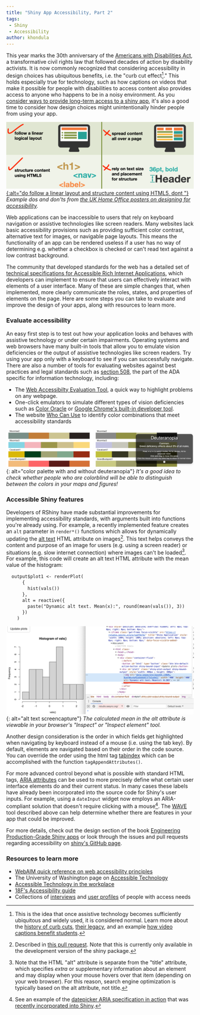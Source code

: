 ```yaml
---
title: "Shiny App Accessibility, Part 2"
tags:
 - Shiny
 - Accessibility
author: khondula
---
```


This year marks the 30th anniversary of the [Americans with Disabilities Act](https://adata.org/learn-about-ada), a transformative civil rights law that followed decades of action by disability activists. It is now commonly recognized that considering accessibility in design choices has ubiquitous benefits, i.e. the "curb cut effect[^1]." This holds especially true for technology, such as how captions on videos that make it possible for people with disabilities to access content also provides access to anyone who happens to be in a noisy environment. As you [consider ways to provide long-term access to a shiny app](https://cyberhelp.sesync.org/blog/shiny-in-pubs.html), it's also a good time to consider how design choices might unintentionally hinder people from using your app.

[![](/assets/images/accessibility-poster-screen-readers.png){:alt="do follow a linear layout and structure content using HTML5, dont "}](https://accessibility.blog.gov.uk/2016/09/02/dos-and-donts-on-designing-for-accessibility/)
*Example dos and don'ts from [the UK Home Office posters on designing for accessibility](https://accessibility.blog.gov.uk/2016/09/02/dos-and-donts-on-designing-for-accessibility/).*

Web applications can be inaccessible to users that rely on keyboard navigation or assistive technologies like screen readers. Many websites lack basic accessibility provisions such as providing sufficient color contrast, alternative text for images, or navigable page layouts. This means the functionality of an app can be rendered useless if a user has no way of determining e.g. whether a checkbox is checked or can't read text against a low contrast background.

The community that developed standards for the web has a detailed set of [technical specifications for Accessible Rich Internet Applications](https://www.w3.org/TR/wai-aria-practices/), which developers can implement to ensure that users can effectively interact with elements of a user interface. Many of these are simple changes that, when implemented, more clearly communicate the roles, states, and properties of elements on the page. Here are some steps you can take to evaluate and improve the design of your apps, along with resources to learn more.

### Evaluate accessibility

An easy first step is to test out how your application looks and behaves with assistive technology or under certain impairments. Operating systems and web browsers have many built-in tools that allow you to emulate vision deficiencies or the output of assistive technologies like screen readers. Try using your app only with a keyboard to see if you can successfully navigate. There are also a number of tools for evaluating websites against best practices and legal standards such as [section 508](https://digital.gov/2018/01/30/updated-it-accessibility-standards/), the part of the ADA specific for information technology, including:

* The [Web Accessibilty Evaluation Tool](https://wave.webaim.org/), a quick way to highlight problems on any webpage. 
* One-click emulators to simulate different types of vision deficiencies such as [Color Oracle](https://colororacle.org/) or [Google Chrome's built-in developer tool](https://developers.google.com/web/updates/2020/03/devtools). 
* The website [Who Can Use](https://whocanuse.com/) to identify color combinations that meet accessibility standards 

![](/assets/images/simulate-color-def.png){: alt="color palette with and without deuteranopia"}
*It's a good idea to check whether people who are colorblind will be able to distinguish between the colors in your maps and figures!*

### Accessible Shiny features

Developers of RShiny have made substantial improvements for implementing accessibility standards, with arguments built into functions you're already using. For example, a recently implemented feature creates an `alt` parameter in `render*()` functions which allows for dynamically updating the [alt text](https://webaim.org/techniques/alttext/) HTML attribute on images[^2]. This text helps conveys the content and purpose of an image for users (e.g. using a screen reader) or situations (e.g. slow internet connection) where images can't be loaded[^3]. For example, this code will create an alt text HTML attribute with the mean value of the histogram:

```
  output$plot1 <- renderPlot(
      {
        hist(vals())
      },
      alt = reactive({
        paste("Dynamic alt text. Mean(x):", round(mean(vals()), 3))
      })
    )
```

![](/assets/images/alt-text-tag.png){: alt="alt text screencapture"}
*The calculated mean in the alt attribute is viewable in your browser's \"Inspect\" or \"Inspect element\" tool.*

Another design consideration is the order in which fields get highlighted when navigating by keyboard instead of a mouse (i.e. using the tab key). By default, elements are navigated based on their order in the code source. You can override the order using the html tag [tabindex](https://www.w3.org/WAI/GL/wiki/Creating_Logical_Tab_Order_with_the_Tabindex_Attribute) which can be accomplished with the function `tagAppendAttributes()`. 

For more advanced control beyond what is possible with standard HTML tags, [ARIA attributes](https://webaim.org/techniques/aria/) can be used to more precisely define what certain user interface elements do and their current status. In many cases these labels have already been incorporated into the source code for Shiny's user inputs. For example, using a `dateInput` widget now employs an ARIA-compliant solution that doesn't require clicking with a mouse[^4]. The [WAVE](https://wave.webaim.org/) tool described above can help determine whether there are features in your app that could be improved. 

For more details, check out the design section of the book [Engineering Production-Grade Shiny apps](https://engineering-shiny.org/matters.html#web-accessibility) or look through the issues and pull requests regarding accessibility on [shiny's GitHub page](https://github.com/rstudio/shiny/labels/Type%3A%20Accessibility). 

### Resources to learn more

* [WebAIM quick reference on web accessibility principles](https://webaim.org/resources/quickref/)
* The University of Washington page on [Accessible Technology](https://www.washington.edu/accessibility/web/aria/)
* [Accessible Technology in the workplace](https://accessibletech.org/accessible-technology/#general)
* [18F's Accessibility guide](https://accessibility.18f.gov/)
* Collections of [interviews](https://accessibility.blog.gov.uk/category/accessibility-and-me/) and [user profiles](https://www.gov.uk/government/publications/understanding-disabilities-and-impairments-user-profiles) of people with access needs 


[^1]: This is the idea that once assistive technology becomes sufficiently ubiquitous and widely used, it is considered normal. Learn more about the [history of curb cuts](https://99percentinvisible.org/episode/curb-cuts/), [their legacy](https://ssir.org/articles/entry/the_curb_cut_effect), and an example [how video captions benefit students](https://medium.com/@mosaicofminds/the-curb-cut-effect-how-making-public-spaces-accessible-to-people-with-disabilities-helps-everyone-d69f24c58785). 
[^2]: Described in [this pull request](https://github.com/rstudio/shiny/pull/3006). Note that this is currently only available in the development version of the shiny package. 
[^3]: Note that the HTML "alt" attribute is separate from the "title" attribute, which specifies *extra* or supplementary information about an element and may display when your mouse hovers over that item (depending on your web browser). For this reason, search engine optimization is typically based on the alt attribute, not title. 
[^4]: See an example of the [datepicker ARIA specification in action](https://www.w3.org/TR/wai-aria-practices-1.1/examples/dialog-modal/datepicker-dialog.html) that was [recently incorporated into Shiny](https://github.com/rstudio/shiny/issues/2951). 
